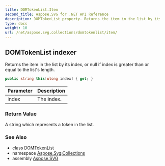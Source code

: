 ```yaml
---
title: DOMTokenList.Item
second_title: Aspose.SVG for .NET API Reference
description: DOMTokenList property. Returns the item in the list by its index or null if index is greater than or equal to the lists length
type: docs
weight: 10
url: /net/aspose.svg.collections/domtokenlist/item/
---
```

## DOMTokenList indexer

Returns the item in the list by its index, or null if index is greater than or equal to the list's length.

```csharp
public string this[ulong index] { get; }
```

| Parameter | Description |
| --- | --- |
| index | The index. |

### Return Value

A string which represents a token in the list.

### See Also

* class [DOMTokenList](../)
* namespace [Aspose.Svg.Collections](../../domtokenlist/)
* assembly [Aspose.SVG](../../../)
